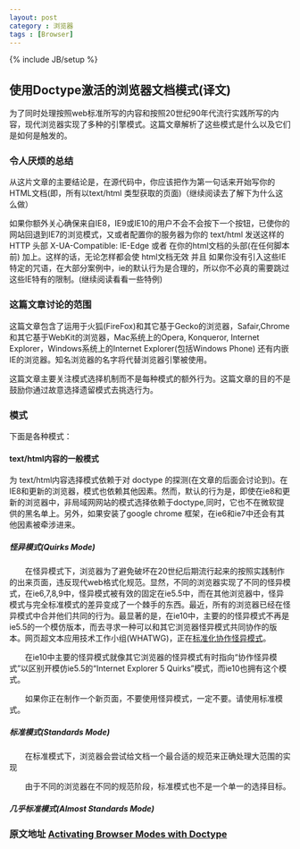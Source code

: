 ```yaml
---
layout: post
category : 浏览器
tags : [Browser]
---
```

{% include JB/setup %}

## 使用Doctype激活的浏览器文档模式(译文)

  为了同时处理按照web标准所写的内容和按照20世纪90年代流行实践所写的内容，现代浏览器实现了多种的引擎模式。这篇文章解析了这些模式是什么以及它们是如何是触发的。

### 令人厌烦的总结

  从这片文章的主要结论是，在源代码中，你应该把<!DOCTYPE html>作为第一句话来开始写你的HTML文档(即，所有以text/html 类型获取的页面)（继续阅读去了解下为什么这么做）

  如果你额外关心确保来自IE8，IE9或IE10的用户不会不会按下一个按钮，已使你的网站回退到IE7的浏览模式，又或者配置你的服务器为你的 text/html 发送这样的 HTTP 头部 X-UA-Compatible: IE-Edge 或者 在你的html文档的头部(在任何脚本前) 加上<meta http-equiv="X-UA-Compatible" content="IE=Edge">。这样的话，无论怎样都会使 html文档无效 并且 如果你没有引入这些IE特定的咒语，在大部分案例中，ie的默认行为是合理的，所以你不必真的需要跳过这些IE特有的限制。(继续阅读看看一些特例)

<!-- more -->

### 这篇文章讨论的范围

  这篇文章包含了运用于火狐(FireFox)和其它基于Gecko的浏览器，Safair,Chrome和其它基于WebKit的浏览器，Mac系统上的Opera, Konqueror, Internet Explorer，Windows系统上的Internet Explorer(包括Windows Phone) 还有内嵌IE的浏览器。知名浏览器的名字将代替浏览器引擎被使用。

  这篇文章主要关注模式选择机制而不是每种模式的额外行为。这篇文章的目的不是鼓励你通过故意选择遗留模式去挑选行为。

### 模式

  下面是各种模式：

#### text/html内容的一般模式

  为 text/html内容选择模式依赖于对 doctype 的探测(在文章的后面会讨论到)。在IE8和更新的浏览器，模式也依赖其他因素。然而，默认的行为是，即使在ie8和更新的浏览器中，非局域网网站的模式选择依赖于doctype,同时，它也不在微软提供的黑名单上。另外，如果安装了google chrome 框架，在ie6和ie7中还会有其他因素被牵涉进来。

##### **怪异模式(Quirks Mode)**

  &emsp;&emsp;在怪异模式下，浏览器为了避免破坏在20世纪后期流行起来的按照实践制作的出来页面，违反现代web格式化规范。显然，不同的浏览器实现了不同的怪异模式，在ie6,7,8,9中，怪异模式被有效的固定在ie5.5中，而在其他浏览器中，怪异模式与完全标准模式的差异变成了一个棘手的东西。最近，所有的浏览器已经在怪异模式中合并他们共同的行为。最显著的是，在ie10中，主要的的怪异模式不再是ie5.5的一个模仿版本，而去寻求一种可以和其它浏览器怪异模式共同协作的版本。网页超文本应用技术工作小组(WHATWG)，正在[标准化协作怪异模式](https://quirks.spec.whatwg.org/)。

  &emsp;&emsp;在ie10中主要的怪异模式就像其它浏览器的怪异模式有时指向“协作怪异模式”以区别开模仿ie5.5的“Internet Explorer 5 Quirks”模式，而ie10也拥有这个模式。

  &emsp;&emsp;如果你正在制作一个新页面，不要使用怪异模式，一定不要。请使用标准模式。

##### **标准模式(Standards Mode)**

   &emsp;&emsp;在标准模式下，浏览器会尝试给文档一个最合适的规范来正确处理大范围的实现

   &emsp;&emsp;由于不同的浏览器在不同的规范阶段，标准模式也不是一个单一的选择目标。

##### **几乎标准模式(Almost Standards Mode)**

### 原文地址  [Activating Browser Modes with Doctype](https://hsivonen.fi/doctype/)